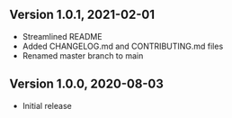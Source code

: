 ## Version 1.0.1, 2021-02-01
- Streamlined README
- Added CHANGELOG.md and CONTRIBUTING.md files 
- Renamed master branch to main

## Version 1.0.0, 2020-08-03
- Initial release
